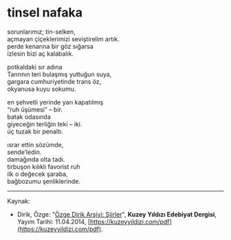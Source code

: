 # tinsel nafaka  
  
sorunlarımız; tin-selken,  
açmayan çiçeklerimizi seviştirelim artık.  
perde kenarına bir göz sığarsa  
izlesin bizi aç kalabalık.  
  
potkaldaki sır adına  
Tanrının teri bulaşmış yuttuğun suya,  
gargara cumhuriyetinde trans öz,  
okyanusa kuyu sokumu.  
  
en şehvetli yerinde yarı kapatılmış  
“ruh üşümesi” – bir.  
batak odasında  
giyeceğin terliğin teki – iki.  
üç tuzak bir penaltı.  
  
ısrar ettin sözümde,  
sende’ledin.  
damağında olta tadı.  
tirbuşon kılıklı favorist ruh  
ilk o değecek şaraba,  
bağbozumu şenliklerinde.

---
Kaynak: 

- Dirik, Özge: "[Özge Dirik Arşivi: Şiirler](https://kuzeyyildizi.com/files/ozgedirik-siirler.pdf)", **Kuzey Yıldızı Edebiyat Dergisi**, Yayım Tarihi: 11.04.2014, [https://kuzeyyildizi.com/pdf](https://kuzeyyildizi.com/pdf).

